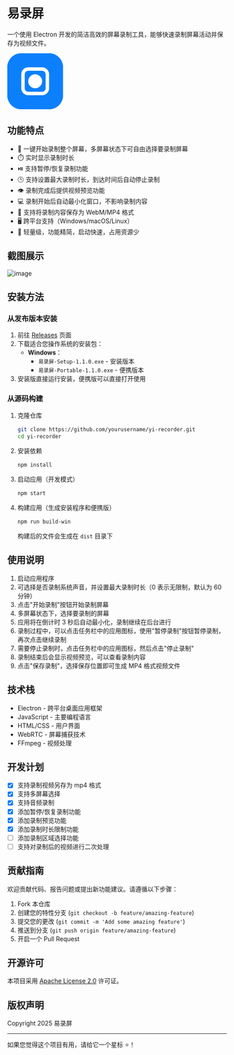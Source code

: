 # 易录屏

一个使用 Electron 开发的简洁高效的屏幕录制工具，能够快速录制屏幕活动并保存为视频文件。

![应用预览](./assets/logo.svg)

## 功能特点

- 🎥 一键开始录制整个屏幕，多屏幕状态下可自由选择要录制屏幕
- ⏱️ 实时显示录制时长
- ⏯️ 支持暂停/恢复录制功能
- 🕒 支持设置最大录制时长，到达时间后自动停止录制
- 👁️ 录制完成后提供视频预览功能
- 💻 录制开始后自动最小化窗口，不影响录制内容
- 💾 支持将录制内容保存为 WebM/MP4 格式
- 🖥️ 跨平台支持（Windows/macOS/Linux）
- 🚀 轻量级，功能精简，启动快速，占用资源少

## 截图展示

![image](https://github.com/user-attachments/assets/f8042860-134b-43c6-b5f6-7cc3ab4679f4)

## 安装方法

### 从发布版本安装

1. 前往 [Releases](https://github.com/yourusername/yi-recorder/releases) 页面
2. 下载适合您操作系统的安装包：
   - **Windows**：
     - `易录屏-Setup-1.1.0.exe` - 安装版本
     - `易录屏-Portable-1.1.0.exe` - 便携版本
3. 安装版直接运行安装，便携版可以直接打开使用

### 从源码构建

1. 克隆仓库

   ```bash
   git clone https://github.com/yourusername/yi-recorder.git
   cd yi-recorder
   ```

2. 安装依赖

   ```bash
   npm install
   ```

3. 启动应用（开发模式）

   ```bash
   npm start
   ```

4. 构建应用（生成安装程序和便携版）

   ```bash
   npm run build-win
   ```

   构建后的文件会生成在 `dist` 目录下

## 使用说明

1. 启动应用程序
2. 可选择是否录制系统声音，并设置最大录制时长（0 表示无限制，默认为 60 分钟）
3. 点击"开始录制"按钮开始录制屏幕
4. 多屏幕状态下，选择要录制的屏幕
5. 应用将在倒计时 3 秒后自动最小化，录制继续在后台进行
6. 录制过程中，可以点击任务栏中的应用图标，使用"暂停录制"按钮暂停录制，再次点击继续录制
7. 需要停止录制时，点击任务栏中的应用图标，然后点击"停止录制"
8. 录制结束后会显示视频预览，可以查看录制内容
9. 点击"保存录制"，选择保存位置即可生成 MP4 格式视频文件

## 技术栈

- Electron - 跨平台桌面应用框架
- JavaScript - 主要编程语言
- HTML/CSS - 用户界面
- WebRTC - 屏幕捕获技术
- FFmpeg - 视频处理

## 开发计划

- [x] 支持录制视频另存为 mp4 格式
- [x] 支持多屏幕选择
- [x] 支持音频录制
- [x] 添加暂停/恢复录制功能
- [x] 添加录制预览功能
- [x] 添加录制时长限制功能
- [ ] 添加录制区域选择功能
- [ ] 支持对录制后的视频进行二次处理

## 贡献指南

欢迎贡献代码、报告问题或提出新功能建议。请遵循以下步骤：

1. Fork 本仓库
2. 创建您的特性分支 (`git checkout -b feature/amazing-feature`)
3. 提交您的更改 (`git commit -m 'Add some amazing feature'`)
4. 推送到分支 (`git push origin feature/amazing-feature`)
5. 开启一个 Pull Request

## 开源许可

本项目采用 [Apache License 2.0](LICENSE) 许可证。

## 版权声明

Copyright 2025 易录屏

---

如果您觉得这个项目有用，请给它一个星标 ⭐️！
